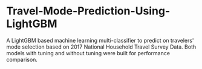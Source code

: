 # Travel-Mode-Prediction-Using-LightGBM
A LightGBM based machine learning multi-classifier to predict on travelers' mode selection based on 2017 National Household Travel Survey Data. Both models with tuning and without tuning were built for performance comparison.

